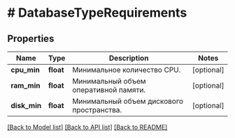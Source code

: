# # DatabaseTypeRequirements

## Properties

Name | Type | Description | Notes
------------ | ------------- | ------------- | -------------
**cpu_min** | **float** | Минимальное количество CPU. | [optional]
**ram_min** | **float** | Минимальный объем оперативной памяти. | [optional]
**disk_min** | **float** | Минимальный объем дискового пространства. | [optional]

[[Back to Model list]](../../README.md#models) [[Back to API list]](../../README.md#endpoints) [[Back to README]](../../README.md)
